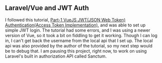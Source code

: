 ## Laravel/Vue and JWT Auth

I followed this tutorial, [Part-1 VueJS JWT(JSON Web Token) Authentication(Access Token Implementation)](https://www.learmoreseekmore.com/2020/12/vue3-jwt-auth-accesstoken.html), and was able to set up simple JWT login. The tutorial had some errors, and I was using a newer version of Vue, so it took a bit on fiddling to get it working. Though I can log in, I can't get back the username from the local api that I set up. The local api was also provided by the author of the tutorial, so my next step would be to debug that. I am pausing this project, right now, to work on using Laravel's built in authorization API called Sanctum.